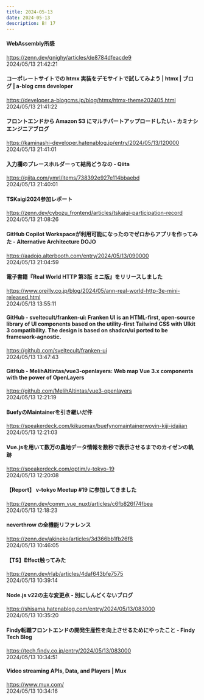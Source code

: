 ```yaml
---
title: 2024-05-13
date: 2024-05-13
description: B! 17
---
```


#### WebAssembly所感
https://zenn.dev/qnighy/articles/de8784dfeacde9<br>
2024/05/13 21:42:21<br>


#### コーポレートサイトでの htmx 実装をデモサイトで試してみよう | htmx | ブログ | a-blog cms developer
https://developer.a-blogcms.jp/blog/htmx/htmx-theme202405.html<br>
2024/05/13 21:41:22<br>


#### フロントエンドから Amazon S3 にマルチパートアップロードしたい - カミナシ エンジニアブログ
https://kaminashi-developer.hatenablog.jp/entry/2024/05/13/120000<br>
2024/05/13 21:41:01<br>


#### 入力欄のプレースホルダーって結局どうなの - Qiita
https://qiita.com/ymrl/items/738392e927e114bbaebd<br>
2024/05/13 21:40:01<br>


#### TSKaigi2024参加レポート
https://zenn.dev/cybozu_frontend/articles/tskaigi-participation-record<br>
2024/05/13 21:08:26<br>


#### GitHub Copilot Workspaceが利用可能になったのでゼロからアプリを作ってみた - Alternative Architecture DOJO
https://aadojo.alterbooth.com/entry/2024/05/13/090000<br>
2024/05/13 21:04:59<br>


#### 電子書籍『Real World HTTP 第3版 ミニ版』をリリースしました
https://www.oreilly.co.jp/blog/2024/05/ann-real-world-http-3e-mini-released.html<br>
2024/05/13 13:55:11<br>


#### GitHub - sveltecult/franken-ui: Franken UI is an HTML-first, open-source library of UI components based on the utility-first Tailwind CSS with UIkit 3 compatibility. The design is based on shadcn/ui ported to be framework-agnostic.
https://github.com/sveltecult/franken-ui<br>
2024/05/13 13:47:43<br>


#### GitHub - MelihAltintas/vue3-openlayers: Web map Vue 3.x components with the power of OpenLayers
https://github.com/MelihAltintas/vue3-openlayers<br>
2024/05/13 12:21:19<br>


#### BuefyのMaintainerを引き継いだ件
https://speakerdeck.com/kikuomax/buefynomaintainerwoyin-kiji-idajian<br>
2024/05/13 12:21:03<br>


#### Vue.jsを用いて数万の農地データ情報を数秒で表示させるまでのカイゼンの軌跡
https://speakerdeck.com/optim/v-tokyo-19<br>
2024/05/13 12:20:08<br>


#### 【Report】 v-tokyo Meetup #19 に参加してきました
https://zenn.dev/comm_vue_nuxt/articles/c6fb826f74fbea<br>
2024/05/13 12:18:23<br>


#### neverthrow の全機能リファレンス
https://zenn.dev/akineko/articles/3d366bb1fb26f8<br>
2024/05/13 10:46:05<br>


#### 【TS】Effect触ってみた
https://zenn.dev/rlab/articles/4daf643bfe7575<br>
2024/05/13 10:39:14<br>


#### Node.js v22の主な変更点 - 別にしんどくないブログ
https://shisama.hatenablog.com/entry/2024/05/13/083000<br>
2024/05/13 10:35:20<br>


#### Findy転職フロントエンドの開発生産性を向上させるためにやったこと - Findy Tech Blog
https://tech.findy.co.jp/entry/2024/05/13/083000<br>
2024/05/13 10:34:51<br>


#### Video streaming APIs, Data, and Players | Mux
https://www.mux.com/<br>
2024/05/13 10:34:16<br>


